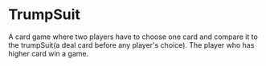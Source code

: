 # TrumpSuit
A card game where two players have to choose one card and compare it to the trumpSuit(a deal card before any player's choice). The player who has higher card win a game.
